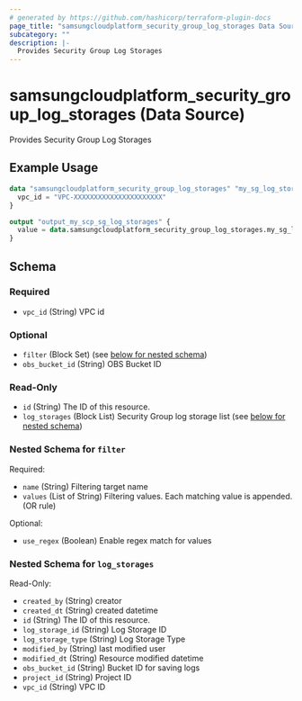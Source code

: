 ```yaml
---
# generated by https://github.com/hashicorp/terraform-plugin-docs
page_title: "samsungcloudplatform_security_group_log_storages Data Source - scp"
subcategory: ""
description: |-
  Provides Security Group Log Storages
---
```


# samsungcloudplatform_security_group_log_storages (Data Source)

Provides Security Group Log Storages

## Example Usage

```terraform
data "samsungcloudplatform_security_group_log_storages" "my_sg_log_storages" {
  vpc_id = "VPC-XXXXXXXXXXXXXXXXXXXXXX"
}

output "output_my_scp_sg_log_storages" {
  value = data.samsungcloudplatform_security_group_log_storages.my_sg_log_storages
}
```

<!-- schema generated by tfplugindocs -->
## Schema

### Required

- `vpc_id` (String) VPC id

### Optional

- `filter` (Block Set) (see [below for nested schema](#nestedblock--filter))
- `obs_bucket_id` (String) OBS Bucket ID

### Read-Only

- `id` (String) The ID of this resource.
- `log_storages` (Block List) Security Group log storage list (see [below for nested schema](#nestedblock--log_storages))

<a id="nestedblock--filter"></a>
### Nested Schema for `filter`

Required:

- `name` (String) Filtering target name
- `values` (List of String) Filtering values. Each matching value is appended. (OR rule)

Optional:

- `use_regex` (Boolean) Enable regex match for values


<a id="nestedblock--log_storages"></a>
### Nested Schema for `log_storages`

Read-Only:

- `created_by` (String) creator
- `created_dt` (String) created datetime
- `id` (String) The ID of this resource.
- `log_storage_id` (String) Log Storage ID
- `log_storage_type` (String) Log Storage Type
- `modified_by` (String) last modified user
- `modified_dt` (String) Resource modified datetime
- `obs_bucket_id` (String) Bucket ID for saving logs
- `project_id` (String) Project ID
- `vpc_id` (String) VPC ID


